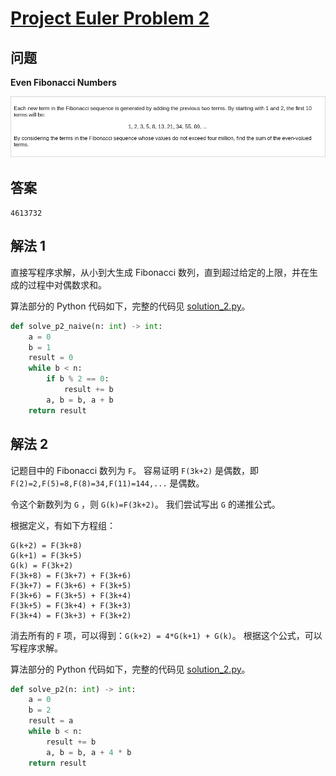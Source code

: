 # [Project Euler Problem 2](https://projecteuler.net/problem=2)

## 问题

**Even Fibonacci Numbers**

![题目截图](../images/problem_2.png)

## 答案

`4613732`

## 解法 1

直接写程序求解，从小到大生成 Fibonacci 数列，直到超过给定的上限，并在生成的过程中对偶数求和。

算法部分的 Python 代码如下，完整的代码见 [solution_2.py](../solutions/solution_2.py)。

```python
def solve_p2_naive(n: int) -> int:
    a = 0
    b = 1
    result = 0
    while b < n:
        if b % 2 == 0:
            result += b
        a, b = b, a + b
    return result
```

## 解法 2

记题目中的 Fibonacci 数列为 `F`。
容易证明 `F(3k+2)` 是偶数，即 `F(2)=2,F(5)=8,F(8)=34,F(11)=144,...` 是偶数。

令这个新数列为 `G` ，则 `G(k)=F(3k+2)`。
我们尝试写出 `G` 的递推公式。

根据定义，有如下方程组：

```
G(k+2) = F(3k+8)
G(k+1) = F(3k+5)
G(k) = F(3k+2)
F(3k+8) = F(3k+7) + F(3k+6)
F(3k+7) = F(3k+6) + F(3k+5)
F(3k+6) = F(3k+5) + F(3k+4)
F(3k+5) = F(3k+4) + F(3k+3)
F(3k+4) = F(3k+3) + F(3k+2)
```

消去所有的 `F` 项，可以得到：`G(k+2) = 4*G(k+1) + G(k)`。
根据这个公式，可以写程序求解。

算法部分的 Python 代码如下，完整的代码见 [solution_2.py](../solutions/solution_2.py)。

```python
def solve_p2(n: int) -> int:
    a = 0
    b = 2
    result = a
    while b < n:
        result += b
        a, b = b, a + 4 * b
    return result
```
